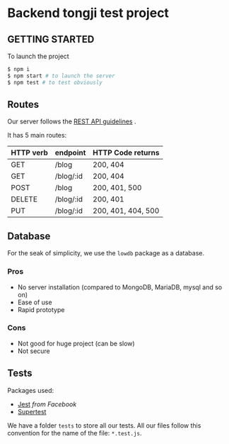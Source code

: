 # Backend tongji test project

## GETTING STARTED
To launch the project
```bash
$ npm i
$ npm start # to launch the server
$ npm test # to test obviously
```

## Routes
Our server follows the [REST API guidelines](https://idratherbewriting.com/learnapidoc/) .

It has 5 main routes:

| HTTP verb | endpoint  | HTTP Code returns  |
| --------- | --------- | ------------------ |
| GET       | /blog     | 200, 404           |
| GET       | /blog/:id | 200, 404           |
| POST      | /blog     | 200, 401, 500      |
| DELETE    | /blog/:id | 200, 401           |
| PUT       | /blog/:id | 200, 401, 404, 500 |

## Database
For the seak of simplicity, we use the `lowdb` package as a database. 

### Pros
- No server installation (compared to MongoDB, MariaDB, mysql and so on)
- Ease of use
- Rapid prototype

### Cons
- Not good for huge project (can be slow)
- Not secure

## Tests
Packages used:
- [Jest](https://jestjs.io/) *from Facebook*
- [Supertest](https://github.com/visionmedia/supertest) 

We have a folder `tests` to store all our tests. All our files follow this convention for the name of the file: 
`*.test.js`.
